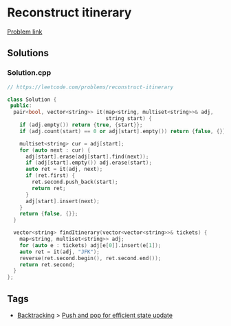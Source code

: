 # Reconstruct itinerary

[Problem link](https://leetcode.com/problems/reconstruct-itinerary)

## Solutions


### Solution.cpp
```cpp
// https://leetcode.com/problems/reconstruct-itinerary

class Solution {
 public:
  pair<bool, vector<string>> it(map<string, multiset<string>>& adj,
                                string start) {
    if (adj.empty()) return {true, {start}};
    if (adj.count(start) == 0 or adj[start].empty()) return {false, {}};

    multiset<string> cur = adj[start];
    for (auto next : cur) {
      adj[start].erase(adj[start].find(next));
      if (adj[start].empty()) adj.erase(start);
      auto ret = it(adj, next);
      if (ret.first) {
        ret.second.push_back(start);
        return ret;
      }
      adj[start].insert(next);
    }
    return {false, {}};
  }

  vector<string> findItinerary(vector<vector<string>>& tickets) {
    map<string, multiset<string>> adj;
    for (auto e : tickets) adj[e[0]].insert(e[1]);
    auto ret = it(adj, "JFK");
    reverse(ret.second.begin(), ret.second.end());
    return ret.second;
  }
};
```
## Tags

* [Backtracking](/README.md#Backtracking) > [Push and pop for efficient state update](/README.md#Backtracking-Push_and_pop_for_efficient_state_update)
